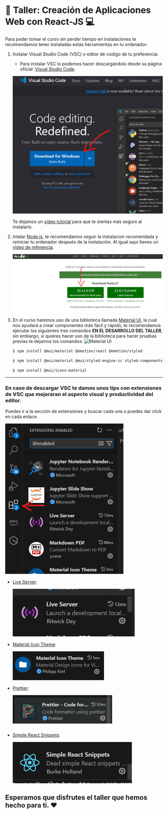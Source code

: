 # 🚀 Taller: Creación de Aplicaciones Web con React-JS 💻

Para poder tomar el curso sin perder tiempo en instalaciones te recomendamos tener instaladas estas herramientas en tu ordenador:

1. Instalar Visual Studio Code (VSC) o editor de codigo de tu preferencia:

    - Para instalar VSC lo podemos hacer descargándolo desde su página oficial: [Visual Studio Code](https://code.visualstudio.com/).
    
    ![Visual Studio Code](./images/VSCDescarga.png)
    
    Te dejamos un [video tutorial](https://www.youtube.com/watch?v=X_Z7d04x9-E) para que te sientas más seguro al instalarlo.

2. Intalar [Node.js](https://nodejs.org/en), te recomendamos seguir la instalacion recomendada y reiniciar tu ordenador después de la instalación. Al igual aquí tienes un [video de referencia](https://www.youtube.com/watch?v=dsvCofDdTVA).

    ![NodeJS](./images/nodeJS.png)

3. En el curso haremos uso de una biblioteca llamada [Material UI](https://mui.com/), la cual nos ayudará a crear componentes más fácil y rápido, te recomendamos ejecutar los siguientes tres comandos **EN EL DESARROLLO DEL TALLER**, sin embargo, si quieres hacer uso de la biblioteca para hacer pruebas previas te dejamos los comandos:
![Material UI](https://madewithreact.com/content/images/2018/11/Screen-Shot-2018-11-04-at-16.34.26.png)
    ```sh
    $ npm install @mui/material @emotion/react @emotion/styled
    ```
    ```sh
    $ npm install @mui/material @mui/styled-engine-sc styled-components 
    ```
    ```sh
    $ npm install @mui/icons-material  
    ```

---
### En caso de descargar VSC te damos unos tips con extensiones de VSC que mejoraran el aspecto visual y productividad del editor.

Puedes ir a la sección de extensiones y buscar cada una o puedes dar click en cada enlace.

![Extensiones](./images/extensiones.png)

- [Live Server](https://marketplace.visualstudio.com/items?itemName=ritwickdey.LiveServer):

    ![Live Server](./images/liveServer.png)

- [Material Icon Theme](https://marketplace.visualstudio.com/items?itemName=PKief.material-icon-theme):

    ![Material Icon Theme](./images/MaterialIcon.png)

- [Prettier](https://marketplace.visualstudio.com/items?itemName=esbenp.prettier-vscode):

    ![Prettier](./images/Prettier.png)

- [Simple React Snippets](https://marketplace.visualstudio.com/items?itemName=burkeholland.simple-react-snippets):

    ![Simple React Snippets](./images/SimpleSnnipet.png)

## Esperamos que disfrutes el taller que hemos hecho para ti. ❤️